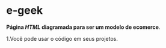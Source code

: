 # e-geek
**Página _HTML_ diagramada para ser um modelo de ecomerce**.

1.Você pode usar o código em seus projetos.


